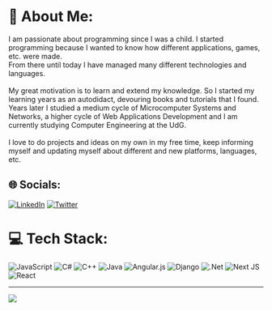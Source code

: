 # 💫 About Me:
I am passionate about programming since I was a child. I started programming because I wanted to know how different applications, games, etc. were made.<br>From there until today I have managed many different technologies and languages.<br><br>My great motivation is to learn and extend my knowledge. So I started my learning years as an autodidact, devouring books and tutorials that I found. Years later I studied a medium cycle of Microcomputer Systems and Networks, a higher cycle of Web Applications Development and I am currently studying Computer Engineering at the UdG.<br><br>I love to do projects and ideas on my own in my free time, keep informing myself and updating myself about different and new platforms, languages, etc.


## 🌐 Socials:
[![LinkedIn](https://img.shields.io/badge/LinkedIn-%230077B5.svg?logo=linkedin&logoColor=white)](https://linkedin.com/in/nghazouani) [![Twitter](https://img.shields.io/badge/Twitter-%231DA1F2.svg?logo=Twitter&logoColor=white)](https://twitter.com/nossair01) 

# 💻 Tech Stack:
![JavaScript](https://img.shields.io/badge/javascript-%23323330.svg?style=for-the-badge&logo=javascript&logoColor=%23F7DF1E) ![C#](https://img.shields.io/badge/c%23-%23239120.svg?style=for-the-badge&logo=c-sharp&logoColor=white) ![C++](https://img.shields.io/badge/c++-%2300599C.svg?style=for-the-badge&logo=c%2B%2B&logoColor=white) ![Java](https://img.shields.io/badge/java-%23ED8B00.svg?style=for-the-badge&logo=java&logoColor=white) ![Angular.js](https://img.shields.io/badge/angular.js-%23E23237.svg?style=for-the-badge&logo=angularjs&logoColor=white) ![Django](https://img.shields.io/badge/django-%23092E20.svg?style=for-the-badge&logo=django&logoColor=white) ![.Net](https://img.shields.io/badge/.NET-5C2D91?style=for-the-badge&logo=.net&logoColor=white) ![Next JS](https://img.shields.io/badge/Next-black?style=for-the-badge&logo=next.js&logoColor=white) ![React](https://img.shields.io/badge/react-%2320232a.svg?style=for-the-badge&logo=react&logoColor=%2361DAFB)

---
[![](https://visitcount.itsvg.in/api?id=n0ss4&icon=0&color=0)](https://visitcount.itsvg.in)
